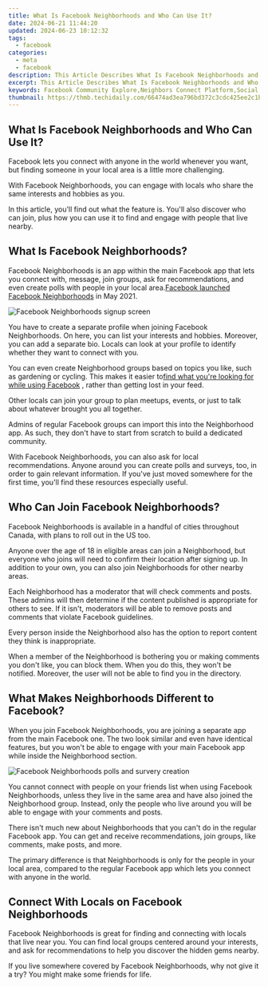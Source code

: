 ```yaml
---
title: What Is Facebook Neighborhoods and Who Can Use It?
date: 2024-06-21 11:44:20
updated: 2024-06-23 10:12:32
tags:
  - facebook
categories:
  - meta
  - facebook
description: This Article Describes What Is Facebook Neighborhoods and Who Can Use It?
excerpt: This Article Describes What Is Facebook Neighborhoods and Who Can Use It?
keywords: Facebook Community Explore,Neighbors Connect Platform,Social Media Local Area,Accessing Facebook Locales,Networking Friends Sphere,Virtual Neighborhood Space,In-Neighbor Group App
thumbnail: https://thmb.techidaily.com/66474ad3ea796bd372c3cdc425ee2c1b3cee0dd881c03ccdd13266e6df3b21d0.jpg
---
```


## What Is Facebook Neighborhoods and Who Can Use It?

 Facebook lets you connect with anyone in the world whenever you want, but finding someone in your local area is a little more challenging.

 With Facebook Neighborhoods, you can engage with locals who share the same interests and hobbies as you.

 In this article, you'll find out what the feature is. You'll also discover who can join, plus how you can use it to find and engage with people that live nearby.

## What Is Facebook Neighborhoods?

 Facebook Neighborhoods is an app within the main Facebook app that lets you connect with, message, join groups, ask for recommendations, and even create polls with people in your local area.[Facebook launched Facebook Neighborhoods](https://www.makeuseof.com/new-facebook-neighborhoods-feature/) in May 2021.

![Facebook Neighborhoods signup screen](https://static1.makeuseofimages.com/wordpress/wp-content/uploads/2021/05/fb-neighborhoods.jpg)

 You have to create a separate profile when joining Facebook Neighborhoods. On here, you can list your interests and hobbies. Moreover, you can add a separate bio. Locals can look at your profile to identify whether they want to connect with you.

 You can even create Neighborhood groups based on topics you like, such as gardening or cycling. This makes it easier to[find what you're looking for while using Facebook](https://www.makeuseof.com/tag/5-facebook-search-tips/) , rather than getting lost in your feed.

 Other locals can join your group to plan meetups, events, or just to talk about whatever brought you all together.

 Admins of regular Facebook groups can import this into the Neighborhood app. As such, they don't have to start from scratch to build a dedicated community.

 With Facebook Neighborhoods, you can also ask for local recommendations. Anyone around you can create polls and surveys, too, in order to gain relevant information. If you've just moved somewhere for the first time, you'll find these resources especially useful.

## Who Can Join Facebook Neighborhoods?

 Facebook Neighborhoods is available in a handful of cities throughout Canada, with plans to roll out in the US too.

 Anyone over the age of 18 in eligible areas can join a Neighborhood, but everyone who joins will need to confirm their location after signing up. In addition to your own, you can also join Neighborhoods for other nearby areas.

 Each Neighborhood has a moderator that will check comments and posts. These admins will then determine if the content published is appropriate for others to see. If it isn't, moderators will be able to remove posts and comments that violate Facebook guidelines.

 Every person inside the Neighborhood also has the option to report content they think is inappropriate.

 When a member of the Neighborhood is bothering you or making comments you don't like, you can block them. When you do this, they won't be notified. Moreover, the user will not be able to find you in the directory.

## What Makes Neighborhoods Different to Facebook?

 When you join Facebook Neighborhoods, you are joining a separate app from the main Facebook one. The two look similar and even have identical features, but you won't be able to engage with your main Facebook app while inside the Neighborhood section.

![Facebook Neighborhoods polls and survery creation](https://static1.makeuseofimages.com/wordpress/wp-content/uploads/2021/05/fb-neighborhoods-polls.jpg)

 You cannot connect with people on your friends list when using Facebook Neighborhoods, unless they live in the same area and have also joined the Neighborhood group. Instead, only the people who live around you will be able to engage with your comments and posts.

 There isn't much new about Neighborhoods that you can't do in the regular Facebook app. You can get and receive recommendations, join groups, like comments, make posts, and more.

 The primary difference is that Neighborhoods is only for the people in your local area, compared to the regular Facebook app which lets you connect with anyone in the world.

## Connect With Locals on Facebook Neighborhoods

 Facebook Neighborhoods is great for finding and connecting with locals that live near you. You can find local groups centered around your interests, and ask for recommendations to help you discover the hidden gems nearby.

 If you live somewhere covered by Facebook Neighborhoods, why not give it a try? You might make some friends for life.


<ins class="adsbygoogle"
     style="display:block"
     data-ad-format="autorelaxed"
     data-ad-client="ca-pub-7571918770474297"
     data-ad-slot="1223367746"></ins>



<ins class="adsbygoogle"
     style="display:block"
     data-ad-client="ca-pub-7571918770474297"
     data-ad-slot="8358498916"
     data-ad-format="auto"
     data-full-width-responsive="true"></ins>
